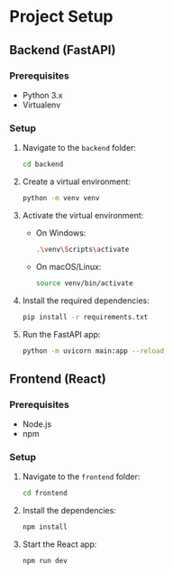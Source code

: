 # Project Setup

## Backend (FastAPI)

### Prerequisites

- Python 3.x
- Virtualenv

### Setup

1. Navigate to the `backend` folder:

    ```sh
    cd backend
    ```

2. Create a virtual environment:

    ```sh
    python -m venv venv
    ```

3. Activate the virtual environment:

    - On Windows:

        ```sh
        .\venv\Scripts\activate
        ```

    - On macOS/Linux:

        ```sh
        source venv/bin/activate
        ```

4. Install the required dependencies:

    ```sh
    pip install -r requirements.txt
    ```
7. Run the FastAPI app:

    ```sh
    python -m uvicorn main:app --reload
    ```

## Frontend (React)

### Prerequisites

- Node.js
- npm

### Setup

1. Navigate to the `frontend` folder:

    ```sh
    cd frontend
    ```

2. Install the dependencies:

    ```sh
    npm install
    ```

3. Start the React app:

    ```sh
    npm run dev
    ```

